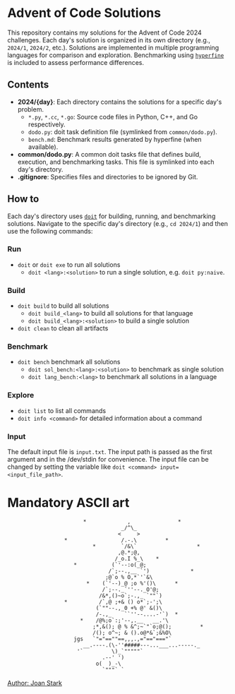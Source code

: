 # Advent of Code Solutions

This repository contains my solutions for the Advent of Code 2024 challenges.  Each day's solution is organized in its own directory (e.g., `2024/1`, `2024/2`, etc.).  Solutions are implemented in multiple programming languages for comparison and exploration.  Benchmarking using [`hyperfine`](https://github.com/sharkdp/hyperfine) is included to assess performance differences.

## Contents

* **2024/{day}**:  Each directory contains the solutions for a specific day's problem.
    * `*.py`, `*.cc`, `*.go`: Source code files in Python, C++, and Go respectively.
    * `dodo.py`: doit task definition file (symlinked from `common/dodo.py`).
    * `bench.md`: Benchmark results generated by hyperfine (when available).
* **common/dodo.py**:  A common doit tasks file that defines build, execution, and benchmarking tasks.  This file is symlinked into each day's directory.
* **.gitignore**: Specifies files and directories to be ignored by Git.


## How to

Each day's directory uses [`doit`](https://github.com/pydoit/doit) for building, running, and benchmarking solutions. Navigate to the specific day's directory (e.g., `cd 2024/1`) and then use the following commands:

### Run
* `doit` or `doit exe` to run all solutions
    * `doit <lang>:<solution>` to run a single solution, e.g. `doit py:naive`.

### Build
* `doit build` to build all solutions
    * `doit build_<lang>` to build all solutions for that language
    * `doit build_<lang>:<solution>` to build a single solution
* `doit clean` to clean all artifacts

### Benchmark
* `doit bench` benchmark all solutions
    * `doit sol_bench:<lang>:<solution>` to benchmark as single solution
    * `doit lang_bench:<lang>` to benchmark all solutions in a language

### Explore
* `doit list` to list all commands
* `doit info <command>` for detailed information about a command


### Input
 
The default input file is `input.txt`. The input path is passed as the first argument and in the /dev/stdin for convenience. The input file can be changed by setting the variable like `doit <command> input=<input_file_path>`.


# Mandatory ASCII art

```
                        *             ,               *
                                    _/^\_
                                   <     >
                  *                 /.-.\         *
                           *        `/&\`                   *
                                   ,@.*;@,
                                  /_o.I %_\    *
                     *           (`'--:o(_@;
                                /`;--.,__ `')             *
                               ;@`o % O,*`'`&\
                         *    (`'--)_@ ;o %'()\      *
                              /`;--._`''--._O'@;
                             /&*,()~o`;-.,_ `""`)
                  *          /`,@ ;+& () o*`;-';\
                            (`""--.,_0 +% @' &()\
                            /-.,_    ``''--....-'`)  *
                       *    /@%;o`:;'--,.__   __.'\
                           ;*,&(); @ % &^;~`"`o;@();         *
                           /(); o^~; & ().o@*&`;&%O\
                     jgs   `"="==""==,,,.,="=="==="`
                        __.----.(\-''#####---...___...-----._
                      '`         \)_`"""""`
                              .--' ')
                            o(  )_-\
                              `"""` `
```
[Author: Joan Stark](https://en.wikipedia.org/wiki/Joan_Stark)